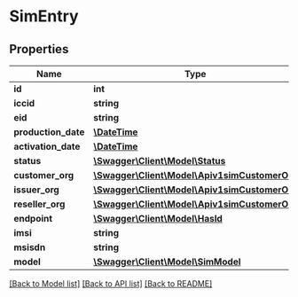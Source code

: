 # SimEntry

## Properties
Name | Type | Description | Notes
------------ | ------------- | ------------- | -------------
**id** | **int** |  | [optional] 
**iccid** | **string** |  | [optional] 
**eid** | **string** |  | [optional] 
**production_date** | [**\DateTime**](\DateTime.md) |  | [optional] 
**activation_date** | [**\DateTime**](\DateTime.md) |  | [optional] 
**status** | [**\Swagger\Client\Model\Status**](Status.md) |  | [optional] 
**customer_org** | [**\Swagger\Client\Model\Apiv1simCustomerOrg**](Apiv1simCustomerOrg.md) |  | [optional] 
**issuer_org** | [**\Swagger\Client\Model\Apiv1simCustomerOrg**](Apiv1simCustomerOrg.md) |  | [optional] 
**reseller_org** | [**\Swagger\Client\Model\Apiv1simCustomerOrg**](Apiv1simCustomerOrg.md) |  | [optional] 
**endpoint** | [**\Swagger\Client\Model\HasId**](HasId.md) |  | [optional] 
**imsi** | **string** |  | [optional] 
**msisdn** | **string** |  | [optional] 
**model** | [**\Swagger\Client\Model\SimModel**](SimModel.md) |  | [optional] 

[[Back to Model list]](../../README.md#documentation-for-models) [[Back to API list]](../../README.md#documentation-for-api-endpoints) [[Back to README]](../../README.md)

